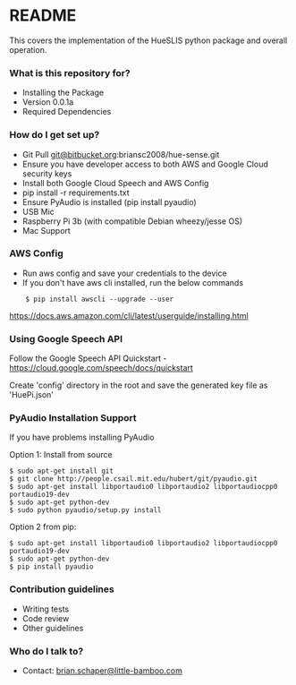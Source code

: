 # README #

This covers the implementation of the HueSLIS python package and overall operation.

### What is this repository for? ###

* Installing the Package
* Version 0.0.1a
* Required Dependencies

### How do I get set up? ###

* Git Pull git@bitbucket.org:briansc2008/hue-sense.git 
* Ensure you have developer access to both AWS and Google Cloud security keys
* Install both Google Cloud Speech and AWS Config
* pip install -r requirements.txt
* Ensure PyAudio is installed (pip install pyaudio)
* USB Mic
* Raspberry Pi 3b (with compatible Debian wheezy/jesse OS)
* Mac Support

### AWS Config

* Run aws config and save your credentials to the device
* If you don't have aws cli installed, run the below commands

```
    $ pip install awscli --upgrade --user
 ```

https://docs.aws.amazon.com/cli/latest/userguide/installing.html

### Using Google Speech API

Follow the Google Speech API Quickstart - https://cloud.google.com/speech/docs/quickstart

Create 'config' directory in the root and save the generated key file as 'HuePi.json'

### PyAudio Installation Support

If you have problems installing PyAudio

Option 1: Install from source

``` 
$ sudo apt-get install git
$ git clone http://people.csail.mit.edu/hubert/git/pyaudio.git
$ sudo apt-get install libportaudio0 libportaudio2 libportaudiocpp0 portaudio19-dev
$ sudo apt-get python-dev
$ sudo python pyaudio/setup.py install

```

Option 2 from pip:

```
$ sudo apt-get install libportaudio0 libportaudio2 libportaudiocpp0 portaudio19-dev
$ sudo apt-get python-dev
$ pip install pyaudio 
```

### Contribution guidelines ###

* Writing tests
* Code review
* Other guidelines

### Who do I talk to? ###

* Contact: brian.schaper@little-bamboo.com